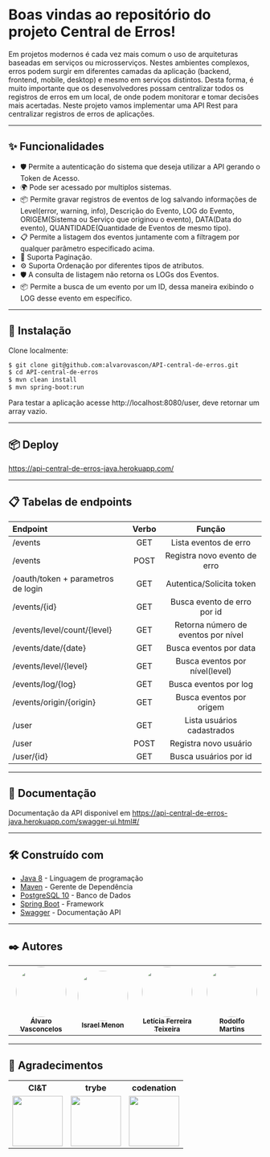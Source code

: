 # Boas vindas ao repositório do projeto Central de Erros!

Em projetos modernos é cada vez mais comum o uso de arquiteturas baseadas em serviços ou microsserviços. Nestes ambientes complexos, erros podem surgir em diferentes camadas da aplicação (backend, frontend, mobile, desktop) e mesmo em serviços distintos. Desta forma, é muito importante que os desenvolvedores possam centralizar todos os registros de erros em um local, de onde podem monitorar e tomar decisões mais acertadas. Neste projeto vamos implementar uma API Rest para centralizar registros de erros de aplicações.

---

## ✨ Funcionalidades

- 🛡 Permite a autenticação do sistema que deseja utilizar a API gerando o Token de Acesso.
- 🌍 Pode ser acessado por multiplos sistemas.
- 📦 Permite gravar registros de eventos de log salvando informações de Level(error, warning, info), Descrição do Evento, LOG do Evento, ORIGEM(Sistema ou Serviço que originou o evento), DATA(Data do evento), QUANTIDADE(Quantidade de Eventos de mesmo tipo).
- 📋 Permite a listagem dos eventos juntamente com a filtragem por qualquer parâmetro especificado acima.
- 📄 Suporta Paginação.
- ⚙️ Suporta Ordenação por diferentes tipos de atributos.
- 🛡 A consulta de listagem não retorna os LOGs dos Eventos.
- 📦 Permite a busca de um evento por um ID, dessa maneira exibindo o LOG desse evento em específico.

---

## 🔧 Instalação

Clone localmente:

```bash
$ git clone git@github.com:alvarovascon/API-central-de-erros.git
$ cd API-central-de-erros
$ mvn clean install
$ mvn spring-boot:run
```
Para testar a aplicação acesse http://localhost:8080/user, deve retornar um array vazio.

---

## 📦 Deploy

https://api-central-de-erros-java.herokuapp.com/

---

## 📋 Tabelas de endpoints

| Endpoint | Verbo | Função |
| :--- | :---: | :---: |
| /events | GET | Lista eventos de erro | 
| /events | POST | Registra novo evento de erro |
| /oauth/token + parametros de login  | GET | Autentica/Solicita token |
| /events/{id} | GET | Busca evento de erro por id | 
| /events/level/count/{level} | GET | Retorna número de eventos por nível | 
| /events/date/{date} | GET | Busca eventos por data | 
| /events/level/{level} | GET | Busca eventos por nível(level) | 
| /events/log/{log} | GET | Busca eventos por log | 
| /events/origin/{origin} | GET | Busca eventos por origem | 
| /user | GET | Lista usuários cadastrados | 
| /user | POST | Registra novo usuário | 
| /user/{id} | GET | Busca usuários por id | 

---

## 📌 Documentação

Documentação da API disponivel em https://api-central-de-erros-java.herokuapp.com/swagger-ui.html#/

---

## 🛠️ Construído com

* [Java 8](https://docs.oracle.com/javase/8/) - Linguagem de programação
* [Maven](https://maven.apache.org/) - Gerente de Dependência
* [PostgreSQL 10](https://www.postgresql.org/) - Banco de Dados
* [Spring Boot](https://spring.io/projects/spring-boot) - Framework
* [Swagger](https://swagger.io/) - Documentação API

---

## ✒️ Autores

<table>
  <tr>
    <td align="center"><a href="https://github.com/alvarovascon"><img style="border-radius: 50%;" src="https://avatars.githubusercontent.com/u/69821227?v=4" width="100px;" alt=""/><br /><sub><b>Álvaro Vasconcelos</b></sub></a><br /><a href="https://github.com/alvarovascon" title="Álvaro Vasconcelos"></a></td>
        <td align="center"><a href="https://github.com/zezomenon"><img style="border-radius: 50%;" src="https://avatars.githubusercontent.com/u/59895062?v=4" width="100px;" alt=""/><br /><sub><b>Israel Menon</b></sub></a><br /><a href="https://github.com/zezomenon" title="Israel Menon"></a></td>
    <td align="center"><a href="https://github.com/Letsft"><img style="border-radius: 50%;" src="https://avatars.githubusercontent.com/u/69821892?s=400&u=be0329d3ad2d8b19523267a9a988d453bee7a918&v=4" width="100px;" alt=""/><br /><sub><b>Letícia Ferreira Teixeira</b></sub></a><br /><a href="https://github.com/Letsft" title="Letícia Ferreira Teixeira"></a></td>
    <td align="center"><a href="https://github.com/Jr3564"><img style="border-radius: 50%;" src="https://avatars.githubusercontent.com/u/66075313?v=4" width="100px;" alt=""/><br /><sub><b>Rodolfo Martins</b></sub></a><br /><a href="https://github.com/Jr3564" title="Rodolfo Martins"></a></td>
  </tr>
</table>

---

## **:star2: Agradecimentos**

<div align=center>

<table style="width:100%">
  <tr align=center>
    <th><strong>CI&T</strong></th>
    <th><strong>trybe</strong></th>
    <th><strong>codenation</strong></th>
  </tr>
  <tr align=center>
    <td>
      <a href="https://www.ciandt.com/">
        <img width="100" height="100" src="https://brasscom.org.br/wp-content/uploads/2019/08/Logo-CIT-com-identidade-visual.jpg">
      </a>
    </td>
    <td>
      <a href="https://www.betrybe.com">
        <img width="100" height="100" src="https://pbs.twimg.com/profile_images/1335930580010225667/cFKy_fC3_400x400.jpg">
      </a>
    </td>
    <td>
      <a href="https://www.codenation.dev">
        <img width="100" height="100" src="https://yt3.ggpht.com/ytc/AAUvwnhDuX53Uk1pTu5EvEU6ZaRYzDcTAyxh3LQ6AHnmXA=s900-c-k-c0x00ffffff-no-rj">
      </a>
    </td>
  </tr>
</table>

</div>

